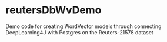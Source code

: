# reutersDbWvDemo
Demo code for creating WordVector models through connecting DeepLearning4J with Postgres on the Reuters-21578 dataset
